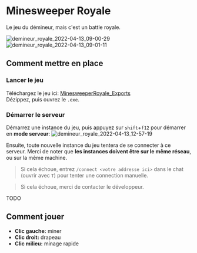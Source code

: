 # Minesweeper Royale 
Le jeu du démineur, mais c'est un battle royale.

![demineur_royale_2022-04-13_09-00-29](https://user-images.githubusercontent.com/54135715/163165606-6c556729-2e74-43b7-82cd-dff0248dc457.png)
![demineur_royale_2022-04-13_09-01-11](https://user-images.githubusercontent.com/54135715/163164696-164ad5e9-4863-41dd-ae65-955200184d19.png)

## Comment mettre en place
### Lancer le jeu
Téléchargez le jeu ici: [MinesweeperRoyale_Exports](https://github.com/Yolwoocle/MinesweeperRoyale_Exports)  
Dézippez, puis ouvrez le `.exe`.  

### Démarrer le serveur
Démarrez une instance du jeu, puis appuyez sur `shift`+`f12` pour démarrer en **mode serveur**:
![demineur_royale_2022-04-13_12-57-19](https://user-images.githubusercontent.com/54135715/163166097-6592b19f-528b-44f4-a48d-0b84ed25a15c.png)

Ensuite, toute nouvelle instance du jeu tentera de se connecter à ce serveur. Merci de noter que **les instances doivent être sur le même réseau**, ou sur la même machine.

> Si cela échoue, entrez `/connect <votre addresse ici>` dans le chat (ouvrir avec `T`) pour tenter une connection manuelle.

> Si cela échoue, merci de contacter le développeur.

TODO

## Comment jouer

- **Clic gauche:** miner
- **Clic droit:** drapeau
- **Clic milieu:** minage rapide
